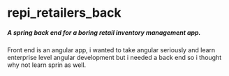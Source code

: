 # repi_retailers_back

##### A **spring** back end for a boring retail inventory management app.

Front end is an angular app, i wanted to take angular seriously and learn enterprise level angular development but i needed a back end so i thought why not learn sprin as well.
